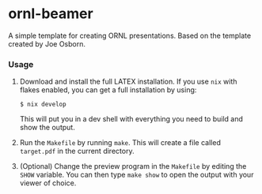 # ornl-beamer

A simple template for creating ORNL presentations. Based on the template created by Joe Osborn.

### Usage

1. Download and install the full LATEX installation. If you use `nix` with flakes enabled, you can get a full installation by using:
   ```
   $ nix develop
   ```
   This will put you in a dev shell with everything you need to build and show the output.

2. Run the `Makefile` by running `make`. This will create a file called `target.pdf` in the current directory.

3. (Optional) Change the preview program in the `Makefile` by editing the `SHOW` variable. You can then type `make show` to open the output with your viewer of choice.
